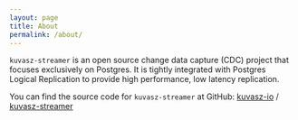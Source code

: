 ```yaml
---
layout: page
title: About
permalink: /about/
---
```

`kuvasz-streamer` is an open source change data capture (CDC) project that focuses exclusively on Postgres. It is tightly integrated with Postgres Logical Replication to provide high performance, low latency replication.

You can find the source code for `kuvasz-streamer` at GitHub:
[kuvasz-io][kuvasz-io] /
[kuvasz-streamer](https://github.com/kuvasz-io/kuvasz-streamer)


[kuvasz-io]: https://github.com/kuvasz-io
